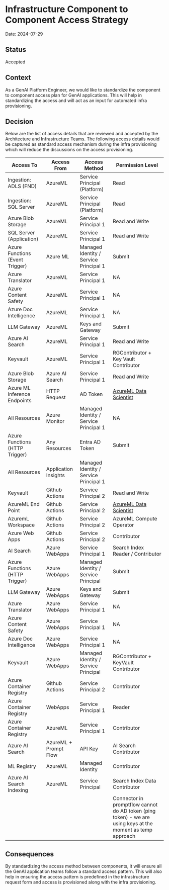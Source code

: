 # Infrastructure Component to Component Access Strategy

Date: 2024-07-29

## Status

Accepted

## Context

As a GenAI Platform Engineer, we would like to standardize the component to component
access plan for GenAI applications. This will help in standardizing the access and will
act as an input for automated infra provisioning.

## Decision

Below are the list of access details that are reviewed and accepted by the
Architecture and Infrastructure Teams. The following access details
would be captured as standard access mechanism during the infra provisioning which will
reduce the discussions on the access provisioning.

| Access To                       | Access From           | Access Method                          | Permission Level                                                                                                                                                             |
|---------------------------------|-----------------------|----------------------------------------|------------------------------------------------------------------------------------------------------------------------------------------------------------------------------|
| Ingestion: ADLS (FND)           | AzureML               | Service Principal (Platform)           | Read                                                                                                                                                                         |
| Ingestion: SQL Server           | AzureML               | Service Principal (Platform)           | Read                                                                                                                                                                         |
| Azure Blob Storage              | AzureML               | Service Principal 1                    | Read and Write                                                                                                                                                               |
| SQL Server (Application)        | AzureML               | Service Principal 1                    | Read and Write                                                                                                                                                               |
| Azure Functions (Event Trigger) | Azure ML              | Managed Identity / Service Principal 1 | Submit                                                                                                                                                                       |
| Azure Translator                | AzureML               | Service Principal 1                    | NA                                                                                                                                                                           |
| Azure Content Safety            | AzureML               | Service Principal 1                    | NA                                                                                                                                                                           |
| Azure Doc Intelligence          | AzureML               | Service Principal 1                    | NA                                                                                                                                                                           |
| LLM Gateway                     | AzureML               | Keys and Gateway                       | Submit                                                                                                                                                                       |
| Azure AI Search                 | AzureML               | Service Principal 1                    | Read and Write                                                                                                                                                               |
| Keyvault                        | AzureML               | Service Principal 1                    | RGContributor + Key Vault Contributor                                                                                                                                        |
| Azure Blob Storage              | Azure AI Search       | Service Principal 1                    | Read and Write                                                                                                                                                               |
| Azure ML Inference Endpoints    | HTTP Request          | AD Token                               | [AzureML Data Scientist](https://learn.microsoft.com/en-us/azure/machine-learning/how-to-authenticate-online-endpoint?view=azureml-api-2&tabs=azure-cli#use-a-built-in-role) |
| All Resources                   | Azure Monitor         | Managed Identity / Service Principal 1 | NA                                                                                                                                                                           |
| Azure Functions (HTTP Trigger)  | Any Resources         | Entra AD Token                         | Submit                                                                                                                                                                       |
| All Resources                   | Application Insights  | Managed Identity / Service Principal 1 |                                                                                                                                                                              |
| Keyvault                        | Github Actions        | Service Principal 2                    | Read and Write                                                                                                                                                               |
| AzureML End Point               | Github Actions        | Service Principal 2                    | [AzureML Data Scientist](https://learn.microsoft.com/en-us/azure/machine-learning/how-to-authenticate-online-endpoint?view=azureml-api-2&tabs=azure-cli#use-a-built-in-role) |
| AzuremL Workspace               | Github Actions        | Service Principal 2                    | AzureML Compute Operator                                                                                                                                                     |
| Azure Web Apps                  | Github Actions        | Service Principal 2                    | Contributor                                                                                                                                                                  |
| AI Search                       | Azure WebApps         | Service Principal 1                    | Search Index Reader / Contributor                                                                                                                                            |
| Azure Functions (HTTP Trigger)  | Azure WebApps         | Managed Identity / Service Principal   | Submit                                                                                                                                                                       |
| LLM Gateway                     | Azure WebApps         | Keys and Gateway                       | Submit                                                                                                                                                                       |
| Azure Translator                | Azure WebApps         | Service Principal 1                    | NA                                                                                                                                                                           |
| Azure Content Safety            | Azure WebApps         | Service Principal 1                    | NA                                                                                                                                                                           |
| Azure Doc Intelligence          | Azure WebApps         | Service Principal 1                    | NA                                                                                                                                                                           |
| Keyvault                        | Azure WebApps         | Managed Identity / Service Principal   | RGContributor + KeyVault Contributor                                                                                                                                         |
| Azure Container Registry        | Github Actions        | Service Principal 2                    | Contributor                                                                                                                                                                  |
| Azure Container Registry        | WebApps               | Service Principal 1                    | Reader                                                                                                                                                                       |
| Azure Container Registry        | AzureML               | Service Principal 1                    | Contributor                                                                                                                                                                  |
| Azure AI Search                 | AzureML + Prompt Flow | API Key                                | AI Search Contributor                                                                                                                                                        |
| ML Registry                     | AzureML               | Managed Identity                       | Contributor                                                                                                                                                                  |
| Azure AI Search Indexing        | AzureML               | Service Principal                      | Search Index Data Contributor                                                                                                                                                |
|                                 |                       |                                        | Connector in promptflow cannot do AD token (ping token) - we are using keys at the moment as temp approach                                                                   |

## Consequences

By standardizing the access method between components, it will ensure all the GenAI
application teams follow a standard access pattern. This will also help in ensuring the
access pattern is predefined in the infrastructure request form and access is
provisioned along with the infra provisioning.
